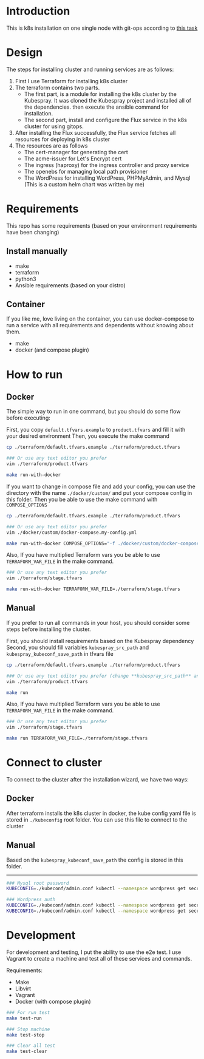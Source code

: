 Introduction
============

This is k8s installation on one single node with git-ops according
to [this task](https://github.com/mason-chase/devops-test)

Design
======

The steps for installing cluster and running services are as follows:

1. First I use Terraform for installing k8s cluster
2. The terraform contains two parts.
   * The first part, is a module for installing the k8s cluster by the Kubespray. It was cloned the Kubespray project and installed all of the dependencies. then execute the ansible command for installation.
   * The second part, install and configure the Flux service in the k8s cluster for using gitops.
3. After installing the Flux successfully, the Flux service fetches all resources for deploying in k8s cluster
4. The resources are as follows
   * The cert-manager for generating the cert
   * The acme-issuer for Let's Encrypt cert
   * The ingress (haproxy) for the ingress controller and proxy service
   * The openebs for managing local path provisioner
   * The WordPress for installing WordPress, PHPMyAdmin, and Mysql (This is a custom helm chart was written by me)

Requirements
============

This repo has some requirements (based on your environment requirements have been changing)

## Install manually

* make
* terraform
* python3
* Ansible requirements (based on your distro)

## Container

If you like me, love living on the container, you can use docker-compose to run a service with all requirements and dependents
without knowing about them.

* make
* docker (and compose plugin)

How to run
==========

## Docker

The simple way to run in one command, but you should do some flow before executing:

First, you copy `default.tfvars.example` to `product.tfvars` and fill it with your desired environment
Then, you execute the make command

```bash
cp ./terraform/default.tfvars.example ./terraform/product.tfvars

### Or use any text editor you prefer
vim ./terraform/product.tfvars

make run-with-docker
```

If you want to change in compose file and add your config, you can use the directory with the name `./docker/custom/` and
put your compose config in this folder. Then you be able to use the make command with `COMPOSE_OPTIONS`

```bash
cp ./terraform/default.tfvars.example ./terraform/product.tfvars

### Or use any text editor you prefer
vim ./docker/custom/docker-compose.my-config.yml

make run-with-docker COMPOSE_OPTIONS="-f ./docker/custom/docker-compose.my-config.yml"
```

Also, If you have multiplied Terraform vars you be able to use `TERRAFORM_VAR_FILE` in the make command.

```bash
### Or use any text editor you prefer
vim ./terraform/stage.tfvars

make run-with-docker TERRAFORM_VAR_FILE=./terraform/stage.tfvars
```

## Manual

If you prefer to run all commands in your host, you should consider some steps before installing the cluster.

First, you should install requirements based on the Kubespray dependency
Second, you should fill variables `kubespray_src_path` and `kubespray_kubeconf_save_path` in tfvars file

```bash
cp ./terraform/default.tfvars.example ./terraform/product.tfvars

### Or use any text editor you prefer (change **kubespray_src_path** and **kubespray_kubeconf_save_path**)
vim ./terraform/product.tfvars

make run
```

Also, If you have multiplied Terraform vars you be able to use `TERRAFORM_VAR_FILE` in the make command.

```bash
### Or use any text editor you prefer
vim ./terraform/stage.tfvars

make run TERRAFORM_VAR_FILE=./terraform/stage.tfvars
```

Connect to cluster
==================

To connect to the cluster after the installation wizard, we have two ways:

## Docker

After terraform installs the k8s cluster in docker, the kube config yaml file is stored in `./kubeconfig` root folder. You can use this file to connect to the cluster

## Manual

Based on the `kubespray_kubeconf_save_path` the config is stored in this folder.

--------

```bash
### Mysql root password
KUBECONFIG=./kubeconf/admin.conf kubectl --namespace wordpress get secret mysql-root-pass -o jsonpath='{.data.password}' | base64 -d

### Wordpress auth
KUBECONFIG=./kubeconf/admin.conf kubectl --namespace wordpress get secret wp-auth -o jsonpath='{.data.username}' | base64 -d
KUBECONFIG=./kubeconf/admin.conf kubectl --namespace wordpress get secret wp-auth -o jsonpath='{.data.password}' | base64 -d
```

Development
===========

For development and testing, I put the ability to use the e2e test. I use Vagrant to create a machine and test all of these services and commands.

Requirements:

* Make
* Libvirt
* Vagrant
* Docker (with compose plugin)

```bash
### For run test
make test-run

### Stop machine
make test-stop

### Clear all test
make test-clear
```
